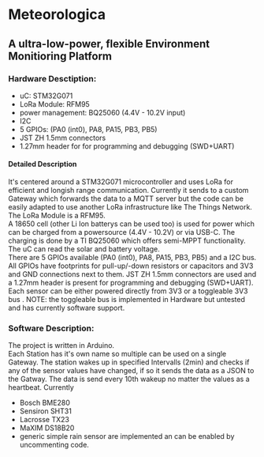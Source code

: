 # Meteorologica

## A ultra-low-power, flexible Environment Monitioring Platform  
### Hardware Desctiption:  
- uC: STM32G071
- LoRa Module: RFM95
- power management: BQ25060 (4.4V - 10.2V input)
- I2C 
- 5 GPIOs: (PA0 (int0), PA8, PA15, PB3, PB5)
- JST ZH 1.5mm connectors
- 1.27mm header for for programming and debugging (SWD+UART)
#### Detailed Description  
It's centered around a STM32G071 microcontroller and uses LoRa for efficient and longish range communication. Currently it sends to a custom Gateway which forwards the data to a MQTT server but the code can be easily adapted to use another LoRa infrastructure like The Things Network. The LoRa Module is a RFM95.  
A 18650 cell (other Li Ion batterys can be used too) is used for power  which can be charged from a powersource (4.4V - 10.2V) or via USB-C. The charging is done by a TI BQ25060 which offers semi-MPPT functionality. The uC can read the solar and battery voltage.  
There are 5 GPIOs available (PA0 (int0), PA8, PA15, PB3, PB5) and a I2C bus. All GPIOs have footprints for pull-up/-down resistors or capacitors and 3V3 and GND connections next to them. JST ZH 1.5mm connectors are used and a 1.27mm header is present for programming and debugging (SWD+UART). Each sensor can be either powered directly from 3V3 or a toggleable 3V3 bus . NOTE: the toggleable bus is implemented in Hardware but untested and has currently software support.

### Software Description:
The project is written in Arduino.  
Each Station has it's own name so multiple can be used on a single Gateway. 
The station wakes up in specified Intervalls (2min) and checks if any of the sensor values have changed, if so it sends the data as a JSON to the Gatway. The data is send every 10th wakeup no matter the values as a heartbeat. 
Currently
- Bosch BME280
- Sensiron SHT31
- Lacrosse TX23
- MaXIM DS18B20
- generic simple rain sensor
are implemented an can be enabled by uncommenting code.
